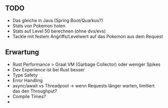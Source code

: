 ## TODO
- Das gleiche in Java (Spring Boot/Quarkus?)
- Stats von Pokemon holen
- Stats auf Level 50 berechnen (ohne dvs/evs)
- Tackle mit festem Angriffs/Levelwert auf das Pokemon aus dem Request

## Erwartung

- Rust Performance > Graal VM (Garbage Collector) oder weniger Spikes
- Dev Experience ist bei Rust besser
- Type Safety
- Error Handling
- async/await vs Threadpool -> wenn Requests länger warten, limitiert das den Throughput?
- Compile Times?
- 
